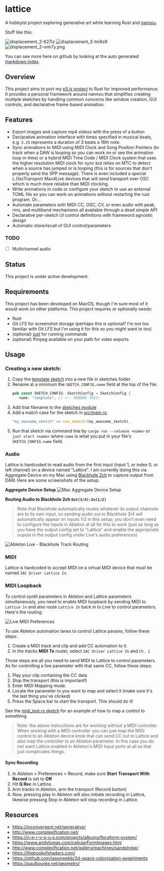 # lattice

A hobbyist project exploring generative art while learning Rust and
[nannou][nannou-link].

Stuff like this:

<img src="https://s3.us-east-1.amazonaws.com/lokua.net.lattice/images/displacement_2-627iz.png" alt="displacement_2-627iz">
<img src="https://s3.us-east-1.amazonaws.com/lokua.net.lattice/images/displacement_2-tm8s9.png" alt="displacement_2-tm8s9">
<img src="https://s3.us-east-1.amazonaws.com/lokua.net.lattice/images/displacement_2-vnh7y.png" alt="displacement_2-vnh7y.png">

You can see more here on github by looking at the auto generated
[markdown index](index.md).

## Overview

This project aims to port my [p5.js project][p5-link] to Rust for improved
performance. It provides a personal framework around nannou that simplifies
creating multiple sketches by handling common concerns like window creation, GUI
controls, and declarative frame-based animation.

## Features

- Export images and capture mp4 videos with the press of a button
- Declarative animation interface with times specified in musical beats, e.g.
  `3.25` represents a duration of 3 beats a 16th note.
- Sync animations to MIDI using MIDI Clock and Song Position Pointers (to track
  when a DAW is looping so you can work on or see the animation loop in-time) or
  a hybrid MIDI Time Code / MIDI Clock system that uses the higher resolution
  MIDI clock for sync but relies on MTC to detect when a source has jumped or is
  looping (this is for sources that don't properly send the SPP message). There
  is even included a special L.OscTransport Max4Live devices that will send
  transport over OSC which is much more reliable than MIDI clocking.
- Write animations in code or configure your sketch to use an external TOML file
  so you can work on animations without restarting the rust program. Or...
- Automate parameters with MIDI CC, OSC, CV, or even audio with peak, rms, and
  multiband mechanisms all available through a dead simple API
- Declarative per-sketch UI control definitions with frameword agnostic design
- Automatic store/recall of GUI control/parameters

### TODO

- [ ] Multichannel audio

## Status

This project is under active development.

## Requirements

This project has been developed on MacOS, though I'm sure most of it would work
on other platforms. This project requires or optionally needs:

- Rust
- Git LFS for screenshot storage (perhaps this is optional? I'm not too familiar
  with Git LFS but I'm using it for this so you might want to too)
- (optional) [just][just-link] for running commands
- (optional) ffmpeg available on your path for video exports

## Usage

### Creating a new sketch:

1. Copy the [template sketch][template-link] into a new file in sketches folder.
2. Rename at a minimum the `SKETCH_CONFIG.name` field at the top of the file:
   ```rust
   pub const SKETCH_CONFIG: SketchConfig = SketchConfig {
      name: "template", // <-- RENAME THIS!
   ```
3. Add that filename to the [sketches module][module-link]
4. Add a match case for the sketch in [src/main.rs][main-link]:
   ```rust
   "my_awesome_sketch" => run_sketch!(my_awesome_sketch),
   ```
5. Run that sketch via command line by `cargo run --release <name>` or
   `just start <name>` where `name` is what you put in your file's
   `SKETCH_CONFIG.name` field.

### Audio

Lattice is hardcoded to read audio from the first input (input 1, or index 0, or
left channel) on a device named "Lattice". I am currently doing this via
Aggregate Device on my Mac using [Blackhole 2ch][blackhole] to capture output
from DAW. Here are some screenshots of the setup:

**Aggregate Device Setup**
![Mac Aggregate Device Setup](assets/aggregate-device-setup.png)

**Routing Audio to Blackhole 2ch `Out(3/4):In(1/2)`**

> Note that Blackhole automatically routes whatever its output channels are to
> its own input, so sending audio out to Blackhole 3/4 will automatically appear
> on inputs 1/2 in this setup; you don't even need to configure the inputs in
> Ableton at all for this to work (just as long as you have the output config
> set to "Lattice" and enable the appropriate ouputs in the output config under
> Live's audio preferences)

![Ableton Live - Blackhole Track Routing](assets/live-blackhole-track-routing.png)

### MIDI

Lattice is hardcoded to accept MIDI on a virtual MIDI device that must be named
`IAC Driver Lattice In`.

### MIDI Loopback

To control synth parameters in Ableton and Lattice parameters simultaneously,
you need to enable MIDI loopback by sending MIDI to `Lattice In` and also route
`Lattice In` back in to Live to control parameters. Here's the routing:

![Live MIDI Preferences](assets/live-midi-prefs.png)

To use Ableton automation lanes to control Lattice params, follow these steps:

1. Create a MIDI track and clip and add CC automation to it.
2. In the tracks **MIDI To** router, select `IAC Driver Lattice In` and `Ch. 1`

Those steps are all you need to send MIDI to Lattice to control parameters. As
for controlling a live parameter with that same CC, follow these steps:

1. Play your clip containing the CC data
2. Stop the transport (this is important!)
3. Enter MIDI Mapping mode.
4. Locate the parameter to you want to map and select it (make sure it's the
   last thing you've clicked)
5. Press the Space bar to start the transport. This should do it!

See the [midi_test.rs sketch][midi-sketch-link] for an example of how to map a
control to something.

> Note: the above instructions are for working without a MIDI controller. When
> working with a MIDI controller you can just map the MIDI control to an Ableton
> device knob that can send CC out to Lattice and also map the controller to an
> Ableton parameter. In this case _you do not_ want Lattice enabled in Ableton's
> MIDI Input ports at all as that just complicates things.

#### Sync Recording

1. In Ableton > Preferences > Record, make sure **Start Transport With Record**
   is set to **Off**
2. Hit **Q Rec** in Lattice.
3. Arm tracks in Ableton, arm the transport (Record button)
4. Now, pressing play in Ableton will also initiate recording in Lattice,
   likewise pressing Stop in Ableton will stop recording in Lattice.

## Resources

- https://inconvergent.net/generative/
- http://www.complexification.net/
- https://n-e-r-v-o-u-s.com/projects/albums/floraform-system/
- https://www.andylomas.com/cellularFormImages.html
- http://www.complexification.net/gallery/machines/sandstroke/
- https://thebookofshaders.com/
- https://github.com/jasonwebb/2d-space-colonization-experiments
- https://paulbourke.net/geometry/

[nannou-link]: https://github.com/nannou-org/nannou
[p5-link]: https://github.com/Lokua/p5/tree/main
[just-link]: https://github.com/casey/just
[template-link]: src/sketches/template.rs
[midi-sketch-link]: src/sketches/midi_test.rs
[module-link]: src/sketches/mod.res
[main-link]: src/main.rs
[blackhole]: https://existential.audio/blackhole/
